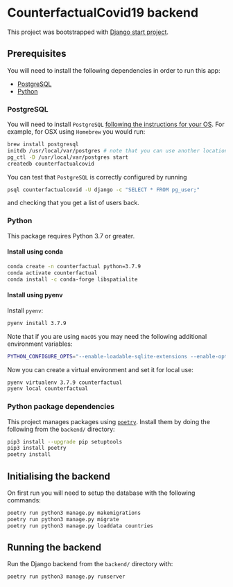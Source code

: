 # CounterfactualCovid19 backend
This project was bootstrapped with [Django start project](https://docs.djangoproject.com/en/3.1/ref/django-admin/#startproject).

## Prerequisites
You will need to install the following dependencies in order to run this app:

- [PostgreSQL](#postgresql)
- [Python](#python)

### PostgreSQL

You will need to install `PostgreSQL` [following the instructions for your OS](https://www.postgresql.org/download/). For example, for OSX using `Homebrew` you would run:

```bash
brew install postgresql
initdb /usr/local/var/postgres # note that you can use another location if preferred
pg_ctl -D /usr/local/var/postgres start
createdb counterfactualcovid
```

You can test that `PostgreSQL` is correctly configured by running

```bash
psql counterfactualcovid -U django -c "SELECT * FROM pg_user;"
```

and checking that you get a list of users back.

### Python

This package requires Python 3.7 or greater.

#### Install using conda

```bash
conda create -n counterfactual python=3.7.9
conda activate counterfactual
conda install -c conda-forge libspatialite
```

#### Install using pyenv

Install `pyenv`:

```bash
pyenv install 3.7.9
```

Note that if you are using `macOS` you may need the following additional environment variables:

```bash
PYTHON_CONFIGURE_OPTS="--enable-loadable-sqlite-extensions --enable-optimizations --with-openssl=$(brew --prefix openssl)" LDFLAGS="${LDFLAGS} -L/usr/local/opt/sqlite/lib" CPPFLAGS="${CPPFLAGS} -I/usr/local/opt/sqlite/include" pyenv install 3.7.9
```

Now you can create a virtual environment and set it for local use:

```bash
pyenv virtualenv 3.7.9 counterfactual
pyenv local counterfactual
```

### Python package dependencies

This project manages packages using [`poetry`](https://python-poetry.org/). Install them by doing the following from the `backend/` directory:

```bash
pip3 install --upgrade pip setuptools
pip3 install poetry
poetry install
```

## Initialising the backend

On first run you will need to setup the database with the following commands:

```bash
poetry run python3 manage.py makemigrations
poetry run python3 manage.py migrate
poetry run python3 manage.py loaddata countries
```

## Running the backend

Run the Django backend from the `backend/` directory with:

```bash
poetry run python3 manage.py runserver
```
